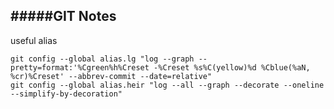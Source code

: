 #####GIT Notes
----

useful alias
```shell
git config --global alias.lg "log --graph --pretty=format:'%Cgreen%h%Creset -%Creset %s%C(yellow)%d %Cblue(%aN, %cr)%Creset' --abbrev-commit --date=relative"
git config --global alias.heir "log --all --graph --decorate --oneline --simplify-by-decoration"
```
